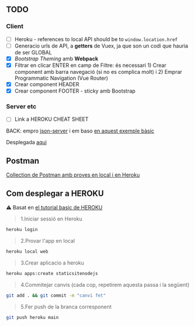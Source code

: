## TODO

### Client
- [ ] Heroku - references to local API should be to `window.location.href`
- [ ] Generacio urls de API, a __getters__ de Vuex, ja que son un codi que hauria de ser GLOBAL
- [x] _Bootstrap Theming_ amb __Webpack__
- [x] Filtrar en clicar ENTER en camp de Filtre: és necessari 1) Crear component amb barra navegació (si no es complica molt) i 2) Emprar Programmatic Navigation (Vue Router)
- [x] Crear component HEADER
- [x] Crear component FOOTER - sticky amb Bootstrap

### Server etc
- [ ] Link a HEROKU CHEAT SHEET


BACK: empro [json-server](https://github.com/typicode/json-server) i em baso [en aquest exemple bàsic](https://github.com/typicode/json-server#simple-example)

Desplegada [aqui](https://vue-json-server-app.herokuapp.com/) 

## Postman
[Collection de Postman amb proves en local i en Heroku](https://www.getpostman.com/collections/d3a611a1d40e4ab60ff0)


## Com desplegar a HEROKU
:warning: Basat en [el tutorial basic de HEROKU](https://devcenter.heroku.com/articles/getting-started-with-nodejs)

> 1.Iniciar sessió en Heroku
```bash
heroku login
```
> 2.Provar l'app en local
```bash
heroku local web
```

> 3.Crear aplicacio a heroku
```bash
heroku apps:create staticsitenodejs
```

> 4.Commitejar canvis (cada cop, repetirem aquesta passa i la següent)
```bash
git add . && git commit -m "canvi fet"
```

> 5.Fer push de la branca corresponent
```bash
git push heroku main
```

